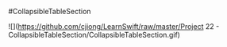 #CollapsibleTableSection

![](https://github.com/cjiong/LearnSwift/raw/master/Project 22 - CollapsibleTableSection/CollapsibleTableSection.gif)